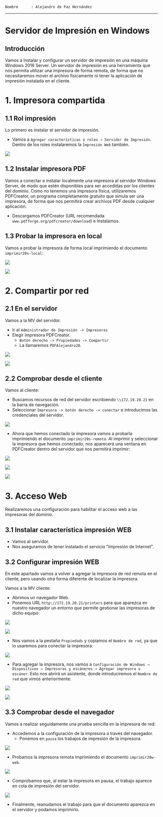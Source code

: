 ```
Nombre      : Alejandro de Paz Hernández
```

---

# Servidor de Impresión en Windows

## Introducción 

Vamos a instalar y configurar un servidor de impresión en una máquina Windows 2016 Server. Un servidor de impresión es una herramienta que nos permita utilizar una impresora de forma remota, de forma que no necesitaremos mover el archivo físicamente ni tener la aplicación de impresión instalada en el cliente.

# 1. Impresora compartida

## 1.1 Rol impresión

Lo primero es instalar el servidor de impresión. 

* Vamos a `Agregar características o roles → Servidor de Impresión`. Dentro de los roles instalaremos la `Impresión Web` también.

![](img/1%20(22).png)

## 1.2 Instalar impresora PDF

Vamos a conectar e instalar localmente una impresora al servidor Windows Server, de modo que estén disponibles para ser accedidas por los clientes del dominio. Como no tenemos una impresora física, utilizaremos PDFCreator, un programa completamente gratuito que simula ser una impresora, de forma que nos permitirá crear archivos PDF desde cualquier aplicación.

* Descargamos PDFCreator (URL recomendada `www.pdfforge.org/pdfcreator/download`) e instalamos.

## 1.3 Probar la impresora en local

Vamos a probar la impresora de forma local imprimiendo el documento `imprimir20s-local`:

![](img/1%20(8).png)

![](img/1%20(26).png)

# 2. Compartir por red

## 2.1 En el servidor

Vamos a la MV del servidor.
* Ir al `Administrador de Impresión -> Impresoras`
* Elegir impresora PDFCreator.
    * `Botón derecho -> Propiedades -> Compartir`
    * La llamaremos `PDFAlejandro20`.

![](img/1%20(19).png)

![](img/1%20(6).png)

## 2.2 Comprobar desde el cliente

Vamos al cliente:
* Buscamos recursos de red del servidor escribiendo `\\172.19.20.21` en la barra de navegación.
* Seleccionar `Impresora -> botón derecho -> conectar` e introducimos las credenciales del servidor.

![](img/1%20(23).png)

* Ahora que hemos conectado la impresora vamos a probarla imprimiendo el documento `imprimir20s-remoto`. Al imprimir y seleccionar la impresora que hemos conectado, nos aparecerá una ventana en PDFCreator dentro del servidor que nos permitirá imprimir:

![](img/1%20(20).png)

![](img/1%20(7).png)

![](img/1%20(24).png)

# 3. Acceso Web

Realizaremos una configuración para habilitar el acceso web a las impresoras del dominio.

## 3.1 Instalar característica impresión WEB

* Vamos al servidor.
* Nos aseguramos de tener instalado el servicio "Impresión de Internet".

## 3.2 Configurar impresión WEB

En este apartado vamos a volver a agregar la impresora de red remota en el cliente, pero
usando otra forma diferente de localizar la impresora.

Vamos a la MV cliente:
* Abrimos un navegador Web.
* Ponemos URL `http://172.19.20.21/printers` para que aparezca en nuestro navegador un entorno que permite gestionar las impresoras de dicho equipo:

![](img/1%20(16).png)

![](img/1%20(1).png)


* Nos vamos a la pestaña `Propiedads` y copiamos el `Nombre de red`, ya que lo usaremos para conectar la impresora:

![](img/1%20(15).png)

* Para agregar la impresora, nos vamos a `Configuración de Windows → Dispositivos → Impresoras y escáneres → Agregar impresora o escáner`. Esto nos abrirá un asistente, donde introduciremos el `Nombre de red` que vimos anteriormente:

![](img/1%20(12).png)

![](img/1%20(13).png)

## 3.3 Comprobar desde el navegador

Vamos a realizar seguidamente una prueba sencilla en la impresora de red:
* Accedemos a la configuración de la impresora a través del navegador.
    * Ponemos en `pausa` los trabajos de impresión de la impresora.

![](img/1%20(21).png)

* Probamos la impresora remota imprimiendo el documento `imprimir20w-web`.

![](img/1%20(3).png)

* Comprobamos que, al estar la impresora en pausa, el trabajo aparece en cola de impresión del servidor.

![](img/1%20(25).png)

* Finalmente, reanudamos el trabajo para que el documento aparezca en el servidor y podamos imprimirlo.

